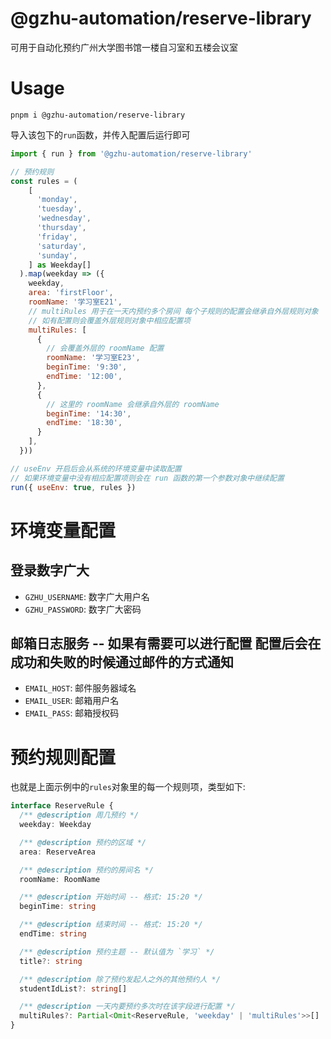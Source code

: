 # @gzhu-automation/reserve-library

可用于自动化预约广州大学图书馆一楼自习室和五楼会议室

# Usage

```shell
pnpm i @gzhu-automation/reserve-library
```

导入该包下的`run`函数，并传入配置后运行即可

```js
import { run } from '@gzhu-automation/reserve-library'

// 预约规则
const rules = (
    [
      'monday',
      'tuesday',
      'wednesday',
      'thursday',
      'friday',
      'saturday',
      'sunday',
    ] as Weekday[]
  ).map(weekday => ({
    weekday,
    area: 'firstFloor',
    roomName: '学习室E21',
    // multiRules 用于在一天内预约多个房间 每个子规则的配置会继承自外层规则对象
    // 如有配置则会覆盖外层规则对象中相应配置项
    multiRules: [
      {
        // 会覆盖外层的 roomName 配置
        roomName: '学习室E23',
        beginTime: '9:30',
        endTime: '12:00',
      },
      {
        // 这里的 roomName 会继承自外层的 roomName
        beginTime: '14:30',
        endTime: '18:30',
      }
    ],
  }))

// useEnv 开启后会从系统的环境变量中读取配置
// 如果环境变量中没有相应配置项则会在 run 函数的第一个参数对象中继续配置
run({ useEnv: true, rules })
```

# 环境变量配置

## 登录数字广大

- `GZHU_USERNAME`: 数字广大用户名
- `GZHU_PASSWORD`: 数字广大密码

## 邮箱日志服务 -- 如果有需要可以进行配置 配置后会在成功和失败的时候通过邮件的方式通知

- `EMAIL_HOST`: 邮件服务器域名
- `EMAIL_USER`: 邮箱用户名
- `EMAIL_PASS`: 邮箱授权码

# 预约规则配置

也就是上面示例中的`rules`对象里的每一个规则项，类型如下:

```ts
interface ReserveRule {
  /** @description 周几预约 */
  weekday: Weekday

  /** @description 预约的区域 */
  area: ReserveArea

  /** @description 预约的房间名 */
  roomName: RoomName

  /** @description 开始时间 -- 格式: 15:20 */
  beginTime: string

  /** @description 结束时间 -- 格式: 15:20 */
  endTime: string

  /** @description 预约主题 -- 默认值为 `学习` */
  title?: string

  /** @description 除了预约发起人之外的其他预约人 */
  studentIdList?: string[]

  /** @description 一天内要预约多次时在该字段进行配置 */
  multiRules?: Partial<Omit<ReserveRule, 'weekday' | 'multiRules'>>[]
}
```
